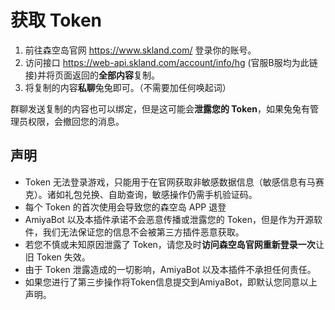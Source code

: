# 获取 Token

1. 前往森空岛官网 https://www.skland.com/ 登录你的账号。
2. 访问接口 https://web-api.skland.com/account/info/hg (官服B服均为此链接)并将页面返回的**全部内容**复制。
3. 将复制的内容**私聊**兔兔即可。（不需要加任何唤起词）

群聊发送复制的内容也可以绑定，但是这可能会**泄露您的 Token**，如果兔兔有管理员权限，会撤回您的消息。

## 声明

- Token 无法登录游戏，只能用于在官网获取非敏感数据信息（敏感信息有马赛克）。诸如礼包兑换、自助查询，敏感操作仍需手机验证码。
- 每个 Token 的首次使用会导致您的森空岛 APP 退登
- AmiyaBot 以及本插件承诺不会恶意传播或泄露您的 Token，但是作为开源软件，我们无法保证您的信息不会被第三方插件恶意获取。
- 若您不慎或未知原因泄露了 Token，请您及时**访问森空岛官网重新登录一次**让旧 Token 失效。
- 由于 Token 泄露造成的一切影响，AmiyaBot 以及本插件不承担任何责任。
- 如果您进行了第三步操作将Token信息提交到AmiyaBot，即默认您同意以上声明。
